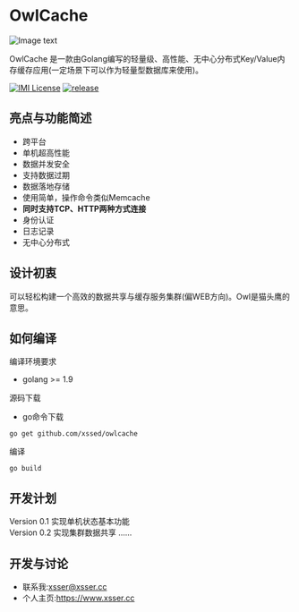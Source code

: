 # OwlCache

![Image text](https://github.com/xssed/owlcache/blob/master/assets/owl.jpg?raw=true)



OwlCache 是一款由Golang编写的轻量级、高性能、无中心分布式Key/Value内存缓存应用(一定场景下可以作为轻量型数据库来使用)。  

[![IMI License](https://img.shields.io/github/license/xssed/owlcache.svg)](https://github.com/xssed/owlcache/blob/master/LICENSE)
[![release](https://img.shields.io/github/release/xssed/owlcache.svg?style=popout-square)](https://github.com/xssed/owlcache/releases)



## 亮点与功能简述

* 跨平台
* 单机超高性能
* 数据并发安全
* 支持数据过期
* 数据落地存储
* 使用简单，操作命令类似Memcache
* **同时支持TCP、HTTP两种方式连接**
* 身份认证
* 日志记录
* 无中心分布式


## 设计初衷

可以轻松构建一个高效的数据共享与缓存服务集群(偏WEB方向)。Owl是猫头鹰的意思。


## 如何编译

编译环境要求
* golang >= 1.9

源码下载
* go命令下载
```shell
go get github.com/xssed/owlcache
```

编译
```shell
go build
```



## 开发计划

Version 0.1 实现单机状态基本功能  
Version 0.2 实现集群数据共享
...... 


## 开发与讨论
- 联系我:xsser@xsser.cc
- 个人主页:https://www.xsser.cc

